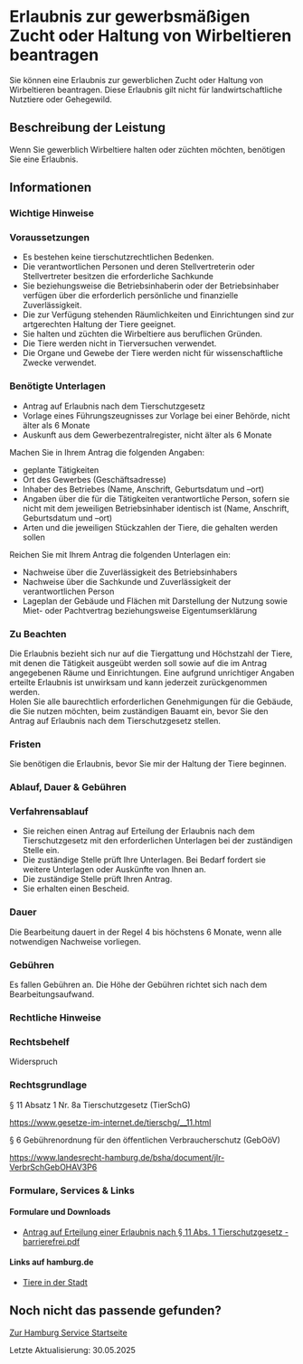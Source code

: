 




Erlaubnis zur gewerbsmäßigen Zucht oder Haltung von Wirbeltieren beantragen
===========================================================================

Sie können eine Erlaubnis zur gewerblichen Zucht oder Haltung von Wirbeltieren beantragen. Diese Erlaubnis gilt nicht für landwirtschaftliche Nutztiere oder Gehegewild.

Beschreibung der Leistung
-------------------------

Wenn Sie gewerblich Wirbeltiere halten oder züchten möchten, benötigen Sie eine Erlaubnis.

Informationen
-------------

### Wichtige Hinweise

### Voraussetzungen

* Es bestehen keine tierschutzrechtlichen Bedenken.
* Die verantwortlichen Personen und deren Stellvertreterin oder Stellvertreter besitzen die erforderliche Sachkunde
* Sie beziehungsweise die Betriebsinhaberin oder der Betriebsinhaber verfügen über die erforderlich persönliche und finanzielle Zuverlässigkeit.
* Die zur Verfügung stehenden Räumlichkeiten und Einrichtungen sind zur artgerechten Haltung der Tiere geeignet.
* Sie halten und züchten die Wirbeltiere aus beruflichen Gründen.
* Die Tiere werden nicht in Tierversuchen verwendet.
* Die Organe und Gewebe der Tiere werden nicht für wissenschaftliche Zwecke verwendet.

### Benötigte Unterlagen

* Antrag auf Erlaubnis nach dem Tierschutzgesetz
* Vorlage eines Führungszeugnisses zur Vorlage bei einer Behörde, nicht älter als 6 Monate
* Auskunft aus dem Gewerbezentralregister, nicht älter als 6 Monate

Machen Sie in Ihrem Antrag die folgenden Angaben:

* geplante Tätigkeiten
* Ort des Gewerbes (Geschäftsadresse)
* Inhaber des Betriebes (Name, Anschrift, Geburtsdatum und –ort)
* Angaben über die für die Tätigkeiten verantwortliche Person, sofern sie nicht mit dem jeweiligen Betriebsinhaber identisch ist (Name, Anschrift, Geburtsdatum und –ort)
* Arten und die jeweiligen Stückzahlen der Tiere, die gehalten werden sollen

Reichen Sie mit Ihrem Antrag die folgenden Unterlagen ein:

* Nachweise über die Zuverlässigkeit des Betriebsinhabers
* Nachweise über die Sachkunde und Zuverlässigkeit der verantwortlichen Person
* Lageplan der Gebäude und Flächen mit Darstellung der Nutzung sowie Miet- oder Pachtvertrag beziehungsweise Eigentumserklärung

### Zu Beachten

Die Erlaubnis bezieht sich nur auf die Tiergattung und Höchstzahl der Tiere, mit denen die Tätigkeit ausgeübt werden soll sowie auf die im Antrag angegebenen Räume und Einrichtungen. Eine aufgrund unrichtiger Angaben erteilte Erlaubnis ist unwirksam und kann jederzeit zurückgenommen werden.  
Holen Sie alle baurechtlich erforderlichen Genehmigungen für die Gebäude, die Sie nutzen möchten, beim zuständigen Bauamt ein, bevor Sie den Antrag auf Erlaubnis nach dem Tierschutzgesetz stellen.

### Fristen

Sie benötigen die Erlaubnis, bevor Sie mir der Haltung der Tiere beginnen.

### Ablauf, Dauer & Gebühren

### Verfahrensablauf

* Sie reichen einen Antrag auf Erteilung der Erlaubnis nach dem Tierschutzgesetz mit den erforderlichen Unterlagen bei der zuständigen Stelle ein.
* Die zuständige Stelle prüft Ihre Unterlagen. Bei Bedarf fordert sie weitere Unterlagen oder Auskünfte von Ihnen an.
* Die zuständige Stelle prüft Ihren Antrag.
* Sie erhalten einen Bescheid.

### Dauer

Die Bearbeitung dauert in der Regel 4 bis höchstens 6 Monate, wenn alle notwendigen Nachweise vorliegen.

### Gebühren

Es fallen Gebühren an. Die Höhe der Gebühren richtet sich nach dem Bearbeitungsaufwand.

### Rechtliche Hinweise

### Rechtsbehelf

Widerspruch

### Rechtsgrundlage

§ 11 Absatz 1 Nr. 8a Tierschutzgesetz (TierSchG)  
  
<https://www.gesetze-im-internet.de/tierschg/__11.html>  
  
  
  
§ 6 Gebührenordnung für den öffentlichen Verbraucherschutz (GebOöV)  
  
<https://www.landesrecht-hamburg.de/bsha/document/jlr-VerbrSchGebOHAV3P6>

### Formulare, Services & Links

#### Formulare und Downloads

* [Antrag auf Erteilung einer Erlaubnis nach § 11 Abs. 1 Tierschutzgesetz - barrierefrei.pdf](https://fhh1.hamburg.de/Dibis/form/pdf/Antrag_auf_Erteilung_einer_Erlaubnis_nach_Paragraph_11_Abs._1_Tierschutzgesetz_7864-6-barrierefrei.pdf)

#### Links auf hamburg.de

* [Tiere in der Stadt](https://www.hamburg.de/tiere)

Noch nicht das passende gefunden?
---------------------------------

 [Zur Hamburg Service Startseite](/service/)

Letzte Aktualisierung: 30.05.2025

